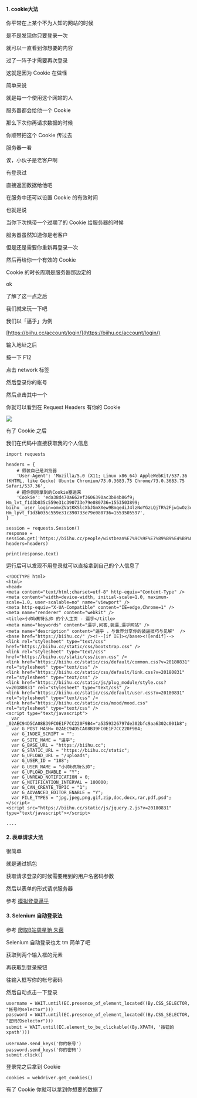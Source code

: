 #### 1. cookie大法
你平常在上某个不为人知的网站的时候

是不是发现你只要登录一次

就可以一直看到你想要的内容

过了一阵子才需要再次登录

这就是因为 Cookie 在做怪

简单来说

就是每一个使用这个网站的人

服务器都会给他一个 Cookie

那么下次你再请求数据的时候

你顺带把这个 Cookie 传过去

服务器一看

诶，小伙子是老客户啊

有登录过

直接返回数据给他吧

在服务中还可以设置 Cookie 的有效时间

也就是说

当你下次携带一个过期了的 Cookie 给服务器的时候

服务器虽然知道你是老客户

但是还是需要你重新再登录一次

然后再给你一个有效的 Cookie

Cookie 的时长周期是服务器那边定的

ok

了解了这一点之后

我们就来玩一下吧

我们以「逼乎」为例

[https://biihu.cc/account/login/](https://biihu.cc/account/login/)

输入地址之后

按一下 F12

点击 network 标签

然后登录你的帐号

然后点击其中一个

你就可以看到在 Request Headers 有你的 Cookie

![](https://mmbiz.qpic.cn/mmbiz_png/J2icnQspGlaLdx1NhUaG8b5fu9q7TMdxA7oQAd6jBJj0rX1MHOK6SfKT4xqRQJVVUwCibTjHVA5kfcNFORKuGM2g/640?wx_fmt=png&tp=webp&wxfrom=5&wx_lazy=1&wx_co=1)

有了 Cookie 之后

我们在代码中直接获取我的个人信息

		
	import requests
	
	headers = {
	    # 假装自己是浏览器
	    'User-Agent': 'Mozilla/5.0 (X11; Linux x86_64) AppleWebKit/537.36 (KHTML, like Gecko) Ubuntu Chromium/73.0.3683.75 Chrome/73.0.3683.75 Safari/537.36',
	    # 把你刚刚拿到的Cookie塞进来
	    'Cookie': 'eda38d470a662ef3606390ac3b84b86f9; Hm_lvt_f1d3b035c559e31c390733e79e080736=1553503899; biihu__user_login=omvZVatKKSlcXbJGmXXew9BmqediJ4lzNoYGzLQjTR%2Fjw1wOz3o4lIacanmcNncX1PsRne5tXpE9r1sqrkdhAYQrugGVfaBICYp8BAQ7yBKnMpAwicq7pZgQ2pg38ZzFyEZVUvOvFHYj3cChZFEWqQ%3D%3D; Hm_lpvt_f1d3b035c559e31c390733e79e080736=1553505597',
	}
	
	session = requests.Session()
	response = session.get('https://biihu.cc/people/wistbean%E7%9C%9F%E7%89%B9%E4%B9%88%E5%B8%85', headers=headers)
	
	print(response.text)


运行后可以发现不用登录就可以直接拿到自己的个人信息了


	
	<!DOCTYPE html>
	<html>
	<head>
	<meta content="text/html;charset=utf-8" http-equiv="Content-Type" />
	<meta content="width=device-width, initial-scale=1.0, maximum-scale=1.0, user-scalable=no" name="viewport" />
	<meta http-equiv="X-UA-Compatible" content="IE=edge,Chrome=1" />
	<meta name="renderer" content="webkit" />
	<title>小帅b真特么帅 的个人主页 - 逼乎</title>
	<meta name="keywords" content="逼乎,问答,装逼,逼乎网站" />
	<meta name="description" content="逼乎 ，与世界分享你的装逼技巧与见解"  />
	<base href="https://biihu.cc/" /><!--[if IE]></base><![endif]-->
	<link rel="stylesheet" type="text/css" href="https://biihu.cc/static/css/bootstrap.css" />
	<link rel="stylesheet" type="text/css" href="https://biihu.cc/static/css/icon.css" />
	<link href="https://biihu.cc/static/css/default/common.css?v=20180831" rel="stylesheet" type="text/css" />
	<link href="https://biihu.cc/static/css/default/link.css?v=20180831" rel="stylesheet" type="text/css" />
	<link href="https://biihu.cc/static/js/plug_module/style.css?v=20180831" rel="stylesheet" type="text/css" />
	<link href="https://biihu.cc/static/css/default/user.css?v=20180831" rel="stylesheet" type="text/css" />
	<link href="https://biihu.cc/static/css/mood/mood.css" rel="stylesheet" type="text/css" />
	<script type="text/javascript">
	  var _02AEC94D5CA08B39FC0E1F7CC220F9B4="a5359326797de302bfc9aa6302c001b8";
	  var G_POST_HASH=_02AEC94D5CA08B39FC0E1F7CC220F9B4;
	  var G_INDEX_SCRIPT = "";
	  var G_SITE_NAME = "逼乎";
	  var G_BASE_URL = "https://biihu.cc";
	  var G_STATIC_URL = "https://biihu.cc/static";
	  var G_UPLOAD_URL = "/uploads";
	  var G_USER_ID = "188";
	  var G_USER_NAME = "小帅b真特么帅";
	  var G_UPLOAD_ENABLE = "Y";
	  var G_UNREAD_NOTIFICATION = 0;
	  var G_NOTIFICATION_INTERVAL = 100000;
	  var G_CAN_CREATE_TOPIC = "1";
	  var G_ADVANCED_EDITOR_ENABLE = "Y";
	  var FILE_TYPES = "jpg,jpeg,png,gif,zip,doc,docx,rar,pdf,psd";
	</script>
	<script src="https://biihu.cc/static/js/jquery.2.js?v=20180831" type="text/javascript"></script>
	
	....


#### 2. 表单请求大法
很简单

就是通过抓包

获取请求登录的时候需要用到的用户名密码参数

然后以表单的形式请求服务器

参考 [模拟登录逼乎](https://github.com/AdvancingStone/spider-training/blob/master/com/bluehonour/urllib/Bihu.py)


#### 3. Selenium 自动登录法
参考 [爬取B站周星驰 朱茵](https://github.com/AdvancingStone/spider-training/blob/master/com/bluehonour/training/bibi_search_zhouxingchi.py)

Selenium 自动登录也太 tm 简单了吧

获取到两个输入框的元素

再获取到登录按钮

往输入框写你的帐号密码

然后自动点击一下登录

	username = WAIT.until(EC.presence_of_element_located((By.CSS_SELECTOR, "帐号的selector")))
	password = WAIT.until(EC.presence_of_element_located((By.CSS_SELECTOR, "密码的selector")))
	submit = WAIT.until(EC.element_to_be_clickable((By.XPATH, '按钮的xpath')))
	
	username.send_keys('你的帐号')
	password.send_keys('你的密码')
	submit.click()

登录完之后拿到 Cookie

	cookies = webdriver.get_cookies()

有了 Cookie 你就可以拿到你想要的数据了